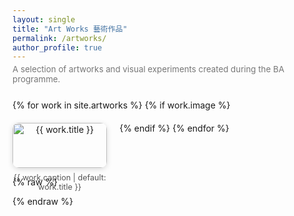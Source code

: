 ```yaml
---
layout: single
title: "Art Works 藝術作品"
permalink: /artworks/
author_profile: true
---
```


<p style="color:#777; font-size:0.95em; margin-top:-10px; margin-bottom:25px;">
  A selection of artworks and visual experiments created during the BA programme.
</p>

<div class="gallery">
  {% for work in site.artworks %}
    {% if work.image %}
      <div class="gallery-item">
        <a href="{{ work.image }}" data-lightbox="art-gallery" data-title="{{ work.caption | default: work.title }}">
          <img src="{{ work.image }}" alt="{{ work.title }}">
        </a>
        <p class="caption">{{ work.caption | default: work.title }}</p>
      </div>
    {% endif %}
  {% endfor %}
</div>

<!-- ✅ 引入 Lightbox -->
<link href="https://cdnjs.cloudflare.com/ajax/libs/lightbox2/2.11.3/css/lightbox.min.css" rel="stylesheet" />
<script src="https://cdnjs.cloudflare.com/ajax/libs/lightbox2/2.11.3/js/lightbox.min.js"></script>

<style>
.gallery {
  display: flex;
  flex-wrap: wrap;
  justify-content: flex-start;
  gap: 20px;
  margin-top: 25px;
}
.gallery-item {
  width: 30%;
  text-align: center;
}
.gallery-item img {
  width: 100%;
  border-radius: 10px;
  box-shadow: 0 2px 8px rgba(0,0,0,0.15);
  transition: transform 0.2s ease;
}
.gallery-item img:hover {
  transform: scale(1.03);
}
.caption {
  font-size: 0.9em;
  color: #555;
  margin-top: 8px;
}

/* 🔍 左下角放大细节窗口样式 */
.zoom-preview {
  position: fixed;
  bottom: 20px;
  left: 20px;
  width: 220px;
  height: 220px;
  border: 2px solid #aaa;
  background-repeat: no-repeat;
  background-size: 200%;
  display: none;
  z-index: 99999;
  box-shadow: 0 0 8px rgba(0,0,0,0.3);
  background-color: #fff;
}
</style>

<div class="zoom-preview" id="zoomPreview"></div>

{% raw %}
<script>
document.addEventListener("DOMContentLoaded", function () {
  const zoomPreview = document.getElementById("zoomPreview");

  function attachZoom() {
    const lightboxImage = document.querySelector(".lb-image");
    if (lightboxImage && !lightboxImage.hasZoomHandler) {
      lightboxImage.hasZoomHandler = true;

      lightboxImage.addEventListener("mousemove", function (event) {
        const rect = lightboxImage.getBoundingClientRect();
        const x = ((event.clientX - rect.left) / rect.width) * 100;
        const y = ((event.clientY - rect.top) / rect.height) * 100;
        zoomPreview.style.backgroundImage = `url('${lightboxImage.src}')`;
        zoomPreview.style.backgroundPosition = `${x}% ${y}%`;
        zoomPreview.style.display = "block";
      });

      lightboxImage.addEventListener("mouseleave", function () {
        zoomPreview.style.display = "none";
      });
    }
  }

  setInterval(attachZoom, 500);
});
</script>
{% endraw %}
